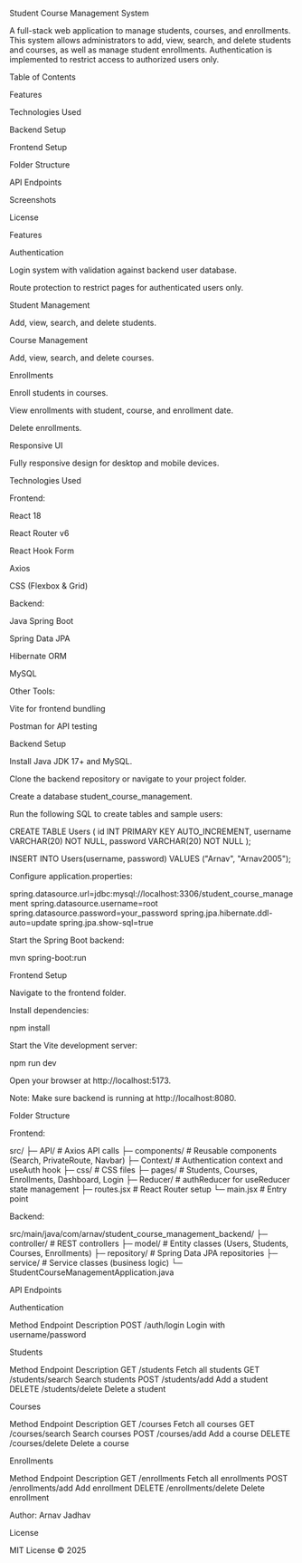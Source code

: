 Student Course Management System

A full-stack web application to manage students, courses, and enrollments. This system allows administrators to add, view, search, and delete students and courses, as well as manage student enrollments. Authentication is implemented to restrict access to authorized users only.

Table of Contents

Features

Technologies Used

Backend Setup

Frontend Setup

Folder Structure

API Endpoints

Screenshots

License

Features

Authentication

Login system with validation against backend user database.

Route protection to restrict pages for authenticated users only.

Student Management

Add, view, search, and delete students.

Course Management

Add, view, search, and delete courses.

Enrollments

Enroll students in courses.

View enrollments with student, course, and enrollment date.

Delete enrollments.

Responsive UI

Fully responsive design for desktop and mobile devices.

Technologies Used

Frontend:

React 18

React Router v6

React Hook Form

Axios

CSS (Flexbox & Grid)

Backend:

Java Spring Boot

Spring Data JPA

Hibernate ORM

MySQL

Other Tools:

Vite for frontend bundling

Postman for API testing

Backend Setup

Install Java JDK 17+ and MySQL.

Clone the backend repository or navigate to your project folder.

Create a database student_course_management.

Run the following SQL to create tables and sample users:

CREATE TABLE Users (
    id INT PRIMARY KEY AUTO_INCREMENT,
    username VARCHAR(20) NOT NULL,
    password VARCHAR(20) NOT NULL
);

INSERT INTO Users(username, password) VALUES ("Arnav", "Arnav2005");


Configure application.properties:

spring.datasource.url=jdbc:mysql://localhost:3306/student_course_management
spring.datasource.username=root
spring.datasource.password=your_password
spring.jpa.hibernate.ddl-auto=update
spring.jpa.show-sql=true


Start the Spring Boot backend:

mvn spring-boot:run

Frontend Setup

Navigate to the frontend folder.

Install dependencies:

npm install


Start the Vite development server:

npm run dev


Open your browser at http://localhost:5173.

Note: Make sure backend is running at http://localhost:8080.

Folder Structure

Frontend:

src/
├─ API/             # Axios API calls
├─ components/      # Reusable components (Search, PrivateRoute, Navbar)
├─ Context/         # Authentication context and useAuth hook
├─ css/             # CSS files
├─ pages/           # Students, Courses, Enrollments, Dashboard, Login
├─ Reducer/         # authReducer for useReducer state management
├─ routes.jsx       # React Router setup
└─ main.jsx         # Entry point


Backend:

src/main/java/com/arnav/student_course_management_backend/
├─ controller/      # REST controllers
├─ model/           # Entity classes (Users, Students, Courses, Enrollments)
├─ repository/      # Spring Data JPA repositories
├─ service/         # Service classes (business logic)
└─ StudentCourseManagementApplication.java

API Endpoints

Authentication

Method	Endpoint	Description
POST	/auth/login	Login with username/password

Students

Method	Endpoint	Description
GET	/students	Fetch all students
GET	/students/search	Search students
POST	/students/add	Add a student
DELETE	/students/delete	Delete a student

Courses

Method	Endpoint	Description
GET	/courses	Fetch all courses
GET	/courses/search	Search courses
POST	/courses/add	Add a course
DELETE	/courses/delete	Delete a course

Enrollments

Method	Endpoint	Description
GET	/enrollments	Fetch all enrollments
POST	/enrollments/add	Add enrollment
DELETE	/enrollments/delete	Delete enrollment

Author: Arnav Jadhav

License

MIT License © 2025
